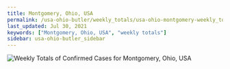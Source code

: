 ```yaml
---
title: Montgomery, Ohio, USA
permalink: /usa-ohio-butler/weekly_totals/usa-ohio-montgomery-weekly_totals.html
last_updated: Jul 30, 2021
keywords: ["Montgomery, Ohio, USA", "weekly totals"]
sidebar: usa-ohio-butler_sidebar
---
```


![Weekly Totals of Confirmed Cases for Montgomery, Ohio, USA](/covid_tracker/images/graphs/usa-ohio-montgomery-weekly_totals_graph.png)
